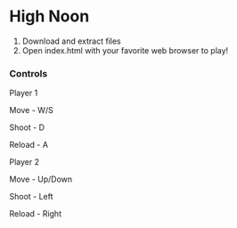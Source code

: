# High Noon

1. Download and extract files
2. Open index.html with your favorite web browser to play!

### Controls

Player 1

Move - W/S

Shoot - D

Reload - A

Player 2

Move - Up/Down

Shoot - Left

Reload - Right
